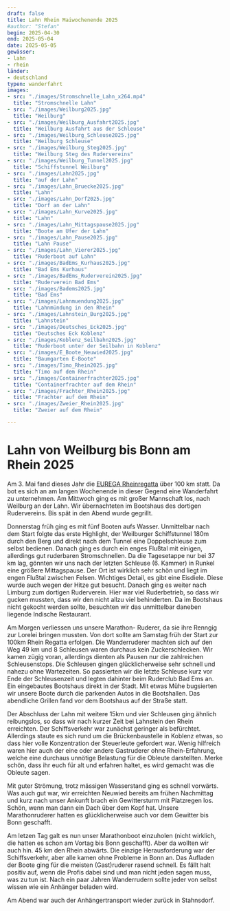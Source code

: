 ```yaml
---
draft: false
title: Lahn Rhein Maiwochenende 2025
#author: "Stefan"
begin: 2025-04-30
end: 2025-05-04
date: 2025-05-05
gewässer:
- lahn
- rhein
länder:
- deutschland
typen: wanderfahrt
images:
- src: "./images/Stromschnelle_Lahn_x264.mp4"
  title: "Stromschnelle Lahn"
- src: "./images/Weilburg2025.jpg"
  title: "Weilburg"
- src: "./images/Weilburg_Ausfahrt2025.jpg"
  title: "Weilburg Ausfahrt aus der Schleuse"
- src: "./images/Weilburg_Schleuse2025.jpg"
  title: "Weilburg Schleuse"
- src: "./images/Weilburg_Steg2025.jpg"
  title: "Weilburg Steg des Rudervereins"
- src: "./images/Weilburg_Tunnel2025.jpg"
  title: "Schiffstunnel Weilburg"
- src: "./images/Lahn2025.jpg"
  title: "auf der Lahn"
- src: "./images/Lahn_Bruecke2025.jpg"
  title: "Lahn"
- src: "./images/Lahn_Dorf2025.jpg"
  title: "Dorf an der Lahn"
- src: "./images/Lahn_Kurve2025.jpg"
  title: "Lahn"
- src: "./images/Lahn_Mittagspause2025.jpg"
  title: "Boote am Ufer der Lahn"
- src: "./images/Lahn_Pause2025.jpg"
  title: "Lahn Pause"
- src: "./images/Lahn_Vierer2025.jpg"
  title: "Ruderboot auf Lahn"
- src: "./images/BadEms_Kurhaus2025.jpg"
  title: "Bad Ems Kurhaus"
- src: "./images/BadEms_Ruderverein2025.jpg"
  title: "Ruderverein Bad Ems"
- src: "./images/Badems2025.jpg"
  title: "Bad Ems"
- src: "./images/Lahnmuendung2025.jpg"
  title: "Lahnmündung in den Rhein"
- src: "./images/Lahnstein_Burg2025.jpg"
  title: "Lahnstein"
- src: "./images/Deutsches_Eck2025.jpg"
  title: "Deutsches Eck Koblenz"
- src: "./images/Koblenz_Seilbahn2025.jpg"
  title: "Ruderboot unter der Seilbahn in Koblenz"
- src: "./images/E_Boote_Neuwied2025.jpg"
  title: "Baumgarten E-Boote"
- src: "./images/Timo_Rhein2025.jpg"
  title: "Timo auf dem Rhein"
- src: "./images/Containerfrachter2025.jpg"
  title: "Containerfrachter auf dem Rhein"
- src: "./images/Frachter_Rhein2025.jpg"
  title: "Frachter auf dem Rhein"
- src: "./images/Zweier_Rhein2025.jpg"
  title: "Zweier auf dem Rhein"

---
```


# Lahn von Weilburg bis Bonn am Rhein 2025

Am 3. Mai fand dieses Jahr die [EUREGA Rheinregatta](../eurega_2025/index.md) über 100 km statt. Da bot es sich an am langen Wochenende in dieser Gegend eine Wanderfahrt zu unternehmen.
Am Mittwoch ging es mit großer Mannschaft los, nach Weilburg an der Lahn. 
Wir übernachteten im Bootshaus des dortigen Rudervereins. Bis spät in den Abend wurde gegrillt.

Donnerstag früh ging es mit fünf Booten aufs Wasser. Unmittelbar nach dem Start folgte das erste Highlight, der Weilburger Schiffstunnel 180m durch den Berg und direkt nach dem Tunnel eine Doppelschleuse zum selbst bedienen.
Danach ging es durch ein enges Flußtal mit einigen, allerdings gut ruderbaren Stromschnellen. Da die Tagesetappe nur bei 37 km lag, gönnten wir uns nach der letzten Schleuse (6. Kammer) in Runkel eine größere Mittagspause. Der Ort ist wirklich sehr schön und liegt im engen Flußtal zwischen Felsen. Wichtiges Detail, es gibt eine Eisdiele. Diese wurde auch wegen der Hitze gut besucht.
Danach ging es weiter nach Limburg zum dortigen Ruderverein. Hier war viel Ruderbetrieb, so dass wir gucken mussten, dass wir den nicht allzu viel behinderten.
Da im Bootshaus nicht gekocht werden sollte, besuchten wir das unmittelbar daneben liegende Indische Restaurant.

Am Morgen verliessen uns unsere Marathon- Ruderer, da sie ihre Renngig zur Lorelei bringen mussten. Von dort sollte am Samstag früh der Start zur 100km Rhein Regatta erfolgen.
Die Wanderruderer machten sich auf den Weg 49 km und 8 Schleusen waren durchaus kein Zuckerschlecken. Wir kamen zügig voran, allerdings dienten als Pausen nur die zahlreichen Schleusenstops. Die Schleusen gingen glücklicherweise sehr schnell und nahezu ohne Wartezeiten. So passierten wir die letzte Schleuse kurz vor Ende der Schleusenzeit und legten dahinter beim Ruderclub Bad Ems an.
Ein eingebautes Bootshaus direkt in der Stadt. Mit etwas Mühe bugsierten wir unsere Boote durch die parkenden Autos in die Bootshallen.
Das abendliche Grillen fand vor dem Bootshaus auf der Straße statt.

Der Abschluss der Lahn mit weitere 15km und vier Schleusen ging ähnlich reibungslos, so dass wir nach kurzer Zeit bei Lahnstein den Rhein erreichten.
Der Schiffsverkehr war zunächst geringer als befürchtet. Allerdings staute es sich rund um die Brückenbaustelle in Koblenz etwas, so dass hier volle Konzentration der Steuerleute gefordert war.
Wenig hilfreich waren hier auch der eine oder andere Gastruderer ohne Rhein-Erfahrung, welche eine durchaus unnötige Belastung für die Obleute darstellten. Merke schön, dass ihr euch für alt und erfahren haltet, es wird gemacht was die Obleute sagen.

Mit guter Strömung, trotz mässigen Wasserstand ging es schnell vorwärts. Was auch gut war, wir erreichten Neuwied bereits am frühen Nachmittag und kurz nach unser Ankunft brach ein Gewittersturm mit Platzregen los. Schön, wenn man dann ein Dach über dem Kopf hat.
Unsere Marathonruderer hatten es glücklicherweise auch vor dem Gewitter bis Bonn geschafft.

Am letzen Tag galt es nun unser Marathonboot einzuholen (nicht wirklich, die hatten es schon am Vortag bis Bonn geschafft). Aber da wollten wir auch hin. 45 km den Rhein abwärts. Die einzige Herausforderung war der Schiffsverkehr, aber alle kamen ohne Probleme in Bonn an.
Das Aufladen der Boote ging für die meisten (Gast)ruderer rasend schnell. Es fällt halt positiv auf, wenn die Profis dabei sind und man nicht jeden sagen muss, was zu tun ist. Nach ein paar Jahren Wanderrudern sollte jeder von selbst wissen wie ein Anhänger beladen wird.

Am Abend war auch der Anhängertransport wieder zurück in Stahnsdorf.

